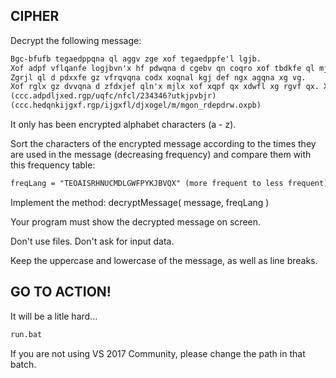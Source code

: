 ## CIPHER

Decrypt the following message:

``` txt
Bgc-bfufb tegaedppqna ql aggv zge xof tegaedppfe'l lgjb.
Xof adpf vflqanfe logjbvn'x hf pdwqna d cgebv qn coqro xof tbdkfe ql mjlx d lpdbb tdex. Xof tbdkfe QL XOF HGLL; qx'l kgje vjxk xg fnxfexdqn oqp ge ofe.
Zgrjl ql d pdxxfe gz vfrqvqna codx xoqnal kgj def ngx agqna xg vg.
Xof rglx gz dvvqna d zfdxjef qln'x mjlx xof xqpf qx xdwfl xg rgvf qx. Xof rglx dblg qnrbjvfl xof dvvqxqgn gz dn ghlxdrbf xg zjxjef fstdnlqgn. Xof xeqrw ql xg tqrw xof zfdxjefl xodx vgn'x zqaox fdro gxofe. - Mgon Rdepdrw.
(ccc.adpdljxed.rgp/uqfc/nfcl/234346?utkjpvbjr)
(ccc.hedqnkijgxf.rgp/ijgxfl/djxogel/m/mgon_rdepdrw.oxpb)
``` 

It only has been encrypted alphabet characters (a - z).

Sort the characters of the encrypted message according to the times they are used in the message (decreasing frequency) and compare them with this frequency table:

``` txt
freqLang = "TEOAISRHNUCMDLGWFPYKJBVQX" (more frequent to less frequent)
``` 

Implement the method: decryptMessage( message, freqLang )

Your program must show the decrypted message on screen.

Don't use files. Don't ask for input data.

Keep the uppercase and lowercase of the message, as well as line breaks.

## GO TO ACTION!

It will be a litle hard... 

``` txt
run.bat
``` 

If you are not using VS 2017 Community, please change the path in that batch.
